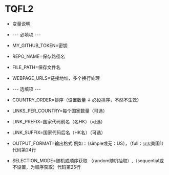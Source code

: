 # TQFL2
- 变量说明
- --- 必填项 ---
- MY_GITHUB_TOKEN=密钥
- REPO_NAME=保存路径名
- FILE_PATH=保存文件名
- WEBPAGE_URLS=链接地址，多个换行处理

- --- 选填项 ---
- COUNTRY_ORDER=排序（设置数量 ↓ 必设排序，不然不生效）
- LINKS_PER_COUNTRY=每个国家数量（可选）
- LINK_PREFIX=国家代码前名（名HK）（可选）
- LINK_SUFFIX=国家代码后名（HK名）（可选）
- OUTPUT_FORMAT=输出格式 例如：（simple或无：US），（full：🇺🇸美国1）代码第24行
- SELECTION_MODE=随机或顺序获取 （random随机抽取）,（sequential或不设置，为顺序获取）代码第25行
